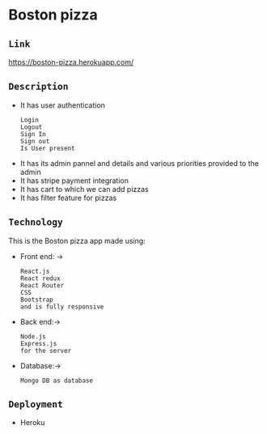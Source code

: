 # Boston pizza

## `Link`
https://boston-pizza.herokuapp.com/

## `Description`
- It has user authentication
  ```
  Login
  Logout
  Sign In
  Sign out
  Is User present
  ```
- It has its admin pannel and details and various priorities provided to the admin  
- It has stripe payment integration
- It has cart to which we can add pizzas
- It has filter feature for pizzas

## `Technology`
This is the Boston pizza app made using:
- Front end: ->
  ```
  React.js
  React redux
  React Router
  CSS
  Bootstrap 
  and is fully responsive  
  ```
- Back end:->
  ```
  Node.js
  Express.js
  for the server
  ```
- Database:->
  ```
  Mongo DB as database
  ```
## `Deployment`
- Heroku
